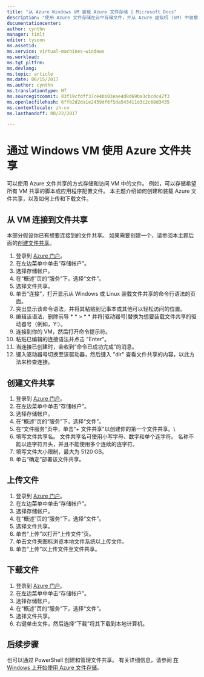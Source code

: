 ```yaml
---
title: "从 Azure Windows VM 装载 Azure 文件存储 | Microsoft Docs"
description: "使用 Azure 文件存储在云中存储文件，并从 Azure 虚拟机 (VM) 中装载你的云文件共享。"
documentationcenter: 
author: cynthn
manager: timlt
editor: tysonn
ms.assetid: 
ms.service: virtual-machines-windows
ms.workload: 
ms.tgt_pltfrm: 
ms.devlang: 
ms.topic: article
ms.date: 06/15/2017
ms.author: cynthn
ms.translationtype: HT
ms.sourcegitcommit: 83f19cfdff37ce4bb03eae4d8d69ba3cbcdc42f3
ms.openlocfilehash: 6ffb2d2da1e2439df6f5da543411e3c2c68d3435
ms.contentlocale: zh-cn
ms.lasthandoff: 08/22/2017

---
```


# <a name="use-azure-file-shares-with-windows-vms"></a>通过 Windows VM 使用 Azure 文件共享 

可以使用 Azure 文件共享的方式存储和访问 VM 中的文件。 例如，可以存储希望所有 VM 共享的脚本或应用程序配置文件。 本主题介绍如何创建和装载 Azure 文件共享，以及如何上传和下载文件。

## <a name="connect-to-a-file-share-from-a-vm"></a>从 VM 连接到文件共享

本部分假设你已有想要连接到的文件共享。 如果需要创建一个，请参阅本主题后面的[创建文件共享](#create-a-file-share)。

1. 登录到 [Azure 门户](https://portal.azure.com)。
2. 在左边菜单中单击“存储帐户”。
3. 选择存储帐户。
4. 在“概述”页的“服务”下，选择“文件”。
5. 选择文件共享。
6. 单击“连接”，打开显示从 Windows 或 Linux 装载文件共享的命令行语法的页面。
7. 突出显示该命令语法，并将其粘贴到记事本或其他可以轻松访问的位置。 
8. 编辑该语法，删除前导 * * > * * 并将[驱动器号]替换为想要装载文件共享的驱动器号（例如，Y:）。
8. 连接到你的 VM，然后打开命令提示符。
9. 粘贴已编辑的连接语法并点击 "Enter"。
10. 当连接已创建时，会收到“命令已成功完成”的消息。
11. 键入驱动器号切换至该驱动器，然后键入 "dir" 查看文件共享的内容，以此方法来检查连接。



## <a name="create-a-file-share"></a>创建文件共享 
1. 登录到 [Azure 门户](https://portal.azure.com)。
2. 在左边菜单中单击“存储帐户”。
3. 选择存储帐户。
4. 在“概述”页的“服务”下，选择“文件”。
5. 在“文件服务”页中，单击“+ 文件共享”以创建你的第一个文件共享。\
6. 填写文件共享名。 文件共享名可使用小写字母、数字和单个连字符。 名称不能以连字符开头，并且不能使用多个连续的连字符。 
7. 填写文件大小限制，最大为 5120 GB。
8. 单击“确定”部署该文件共享。
   
## <a name="upload-files"></a>上传文件
1. 登录到 [Azure 门户](https://portal.azure.com)。
2. 在左边菜单中单击“存储帐户”。
3. 选择存储帐户。
4. 在“概述”页的“服务”下，选择“文件”。
5. 选择文件共享。
6. 单击“上传”以打开“上传文件”页。
7. 单击文件夹图标浏览本地文件系统以上传文件。   
8. 单击“上传”以上传文件至文件共享。

## <a name="download-files"></a>下载文件
1. 登录到 [Azure 门户](https://portal.azure.com)。
2. 在左边菜单中单击“存储帐户”。
3. 选择存储帐户。
4. 在“概述”页的“服务”下，选择“文件”。
5. 选择文件共享。
6. 右键单击文件，然后选择“下载”将其下载到本地计算机。
   

## <a name="next-steps"></a>后续步骤

也可以通过 PowerShell 创建和管理文件共享。 有关详细信息，请参阅 [在 Windows 上开始使用 Azure 文件存储](../../storage/files/storage-dotnet-how-to-use-files.md)。

